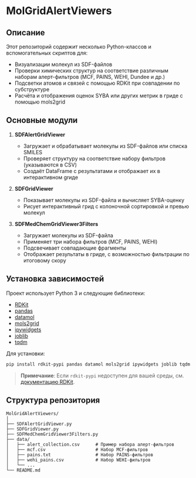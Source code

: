 
# MolGridAlertViewers

## Описание
Этот репозиторий содержит несколько Python-классов и вспомогательных скриптов для:
- Визуализации молекул из SDF-файлов
- Проверки химических структур на соответствие различным наборам алерт-фильтров (MCF, PAINS, WEHI, Dundee и др.)
- Подсветки атомов и связей с помощью RDKit при совпадении по субструктуре
- Расчёта и отображения оценок SYBA или других метрик в гриде с помощью mols2grid

## Основные модули
1. **SDFAlertGridViewer**  
   - Загружает и обрабатывает молекулы из SDF-файлов или списка SMILES
   - Проверяет структуру на соответствие набору фильтров (указываются в CSV)
   - Создаёт DataFrame c результатами и отображает их в интерактивном grидe

2. **SDFGridViewer**  
   - Показывает молекулы из SDF-файла и вычисляет SYBA-оценку
   - Рисует интерактивный грид с колоночной сортировкой и превью молекул

3. **SDFMedChemGridViewer3Filters**  
   - Загружает молекулы из SDF-файла
   - Применяет три набора фильтров (MCF, PAINS, WEHI)
   - Подсвечивает совпадающие фрагменты
   - Отображает результаты в гриде, с возможностью фильтрации по итоговому скору

## Установка зависимостей
Проект использует Python 3 и следующие библиотеки:
- [RDKit](https://www.rdkit.org/)
- [pandas](https://pandas.pydata.org/)
- [datamol](https://datamol.io/)
- [mols2grid](https://github.com/cbouy/mols2grid)
- [ipywidgets](https://ipywidgets.readthedocs.io/en/latest/)
- [joblib](https://joblib.readthedocs.io/en/latest/)
- [tqdm](https://github.com/tqdm/tqdm)

Для установки:
```bash
pip install rdkit-pypi pandas datamol mols2grid ipywidgets joblib tqdm
```

> **Примечание**: Если `rdkit-pypi` недоступен для вашей среды, см. [документацию RDKit](https://www.rdkit.org/docs/Install.html).

## Структура репозитория
```
MolGridAlertViewers/
│
├── SDFAlertGridViewer.py
├── SDFGridViewer.py
├── SDFMedChemGridViewer3Filters.py
├── data/
│   ├── alert_collection.csv      # Пример набора алерт-фильтров
│   ├── mcf.csv                   # Набор MCF-фильтров
│   ├── pains.txt                 # Набор PAINS-фильтров
│   ├── wehi_pains.csv            # Набор WEHI-фильтров
│   └── ...
└── README.md
```
